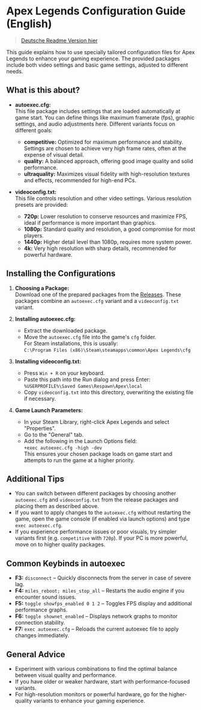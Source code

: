 # Apex Legends Configuration Guide (English)
> [Deutsche Readme Version hier](./README.de.md)

This guide explains how to use specially tailored configuration files for Apex Legends to enhance your gaming experience. The provided packages include both video settings and basic game settings, adjusted to different needs.

## What is this about?

- **autoexec.cfg:**  
  This file package includes settings that are loaded automatically at game start. You can define things like maximum framerate (fps), graphic settings, and audio adjustments here. Different variants focus on different goals:
  - **competitive:** Optimized for maximum performance and stability. Settings are chosen to achieve very high frame rates, often at the expense of visual detail.
  - **quality:** A balanced approach, offering good image quality and solid performance.
  - **ultraquality:** Maximizes visual fidelity with high-resolution textures and effects, recommended for high-end PCs.

- **videoconfig.txt:**  
  This file controls resolution and other video settings. Various resolution presets are provided:
  - **720p:** Lower resolution to conserve resources and maximize FPS, ideal if performance is more important than graphics.
  - **1080p:** Standard quality and resolution, a good compromise for most players.
  - **1440p:** Higher detail level than 1080p, requires more system power.
  - **4k:** Very high resolution with sharp details, recommended for powerful hardware.

## Installing the Configurations

1. **Choosing a Package:**  
   Download one of the prepared packages from the [Releases](https://github.com/pwnyprod/Apex-Legends-Config/releases). These packages combine an `autoexec.cfg` variant and a `videoconfig.txt` variant.

2. **Installing autoexec.cfg:**  
   - Extract the downloaded package.
   - Move the `autoexec.cfg` file into the game's `cfg` folder.  
     For Steam installations, this is usually:  
     `C:\Program Files (x86)\Steam\steamapps\common\Apex Legends\cfg`
   
3. **Installing videoconfig.txt:**  
   - Press `Win + R` on your keyboard.
   - Paste this path into the Run dialog and press Enter:  
     `%USERPROFILE%\Saved Games\Respawn\Apex\local`
   - Copy `videoconfig.txt` into this directory, overwriting the existing file if necessary.

4. **Game Launch Parameters:**  
   - In your Steam Library, right-click Apex Legends and select "Properties".
   - Go to the "General" tab.
   - Add the following in the Launch Options field:  
     `+exec autoexec.cfg -high -dev`  
     This ensures your chosen package loads on game start and attempts to run the game at a higher priority.

## Additional Tips

- You can switch between different packages by choosing another `autoexec.cfg` and `videoconfig.txt` from the release packages and placing them as described above.
- If you want to apply changes to the `autoexec.cfg` without restarting the game, open the game console (if enabled via launch options) and type `exec autoexec.cfg`.
- If you experience performance issues or poor visuals, try simpler variants first (e.g. `competitive` with `720p`). If your PC is more powerful, move on to higher quality packages.

## Common Keybinds in autoexec

- **F3:** `disconnect` – Quickly disconnects from the server in case of severe lag.
- **F4:** `miles_reboot; miles_stop_all` – Restarts the audio engine if you encounter sound issues.
- **F5:** `toggle showfps_enabled 0 1 2` – Toggles FPS display and additional performance graphs.
- **F6:** `toggle shownet_enabled` – Displays network graphs to monitor connection stability.
- **F7:** `exec autoexec.cfg` – Reloads the current autoexec file to apply changes immediately.

## General Advice

- Experiment with various combinations to find the optimal balance between visual quality and performance.
- If you have older or weaker hardware, start with performance-focused variants.
- For high-resolution monitors or powerful hardware, go for the higher-quality variants to enhance your gaming experience.